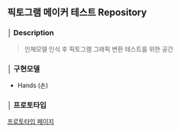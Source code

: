 ## 픽토그램 메이커 테스트 Repository
### │ Description

>인체모델 인식 후 픽토그램 그래픽 변환 테스트를 위한 공간

### │ 구현모델
- Hands (손)

### │ 프로토타입
[프로토타입 페이지](https://jindaram-stu.github.io/test-pictogram-maker/ "Prototype")

